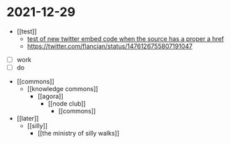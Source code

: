 # 2021-12-29

- [[test]]
  - <a href="https://twitter.com/flancian/status/1476126755807191047">test of new twitter embed code when the source has a proper a href</a>
  - https://twitter.com/flancian/status/1476126755807191047
- [ ] work
- [ ] do
- [[commons]]
  - [[knowledge commons]]
    - [[agora]]
      - [[node club]]
        - [[commons]]
- [[later]]
  - [[silly]]
    - [[the ministry of silly walks]]